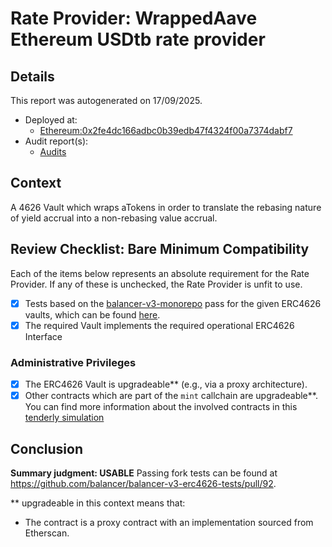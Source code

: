 
# Rate Provider: WrappedAave Ethereum USDtb rate provider

## Details
This report was autogenerated on 17/09/2025.

- Deployed at:
    - [Ethereum:0x2fe4dc166adbc0b39edb47f4324f00a7374dabf7](https://etherscan.io/address/0x2fe4dc166adbc0b39edb47f4324f00a7374dabf7)
- Audit report(s):
    - [Audits](https://aave.com/security)

## Context
A 4626 Vault which wraps aTokens in order to translate the rebasing nature of yield accrual into a non-rebasing value accrual.

## Review Checklist: Bare Minimum Compatibility
Each of the items below represents an absolute requirement for the Rate Provider. If any of these is unchecked, the Rate Provider is unfit to use.

- [x] Tests based on the [balancer-v3-monorepo](https://github.com/balancer/balancer-v3-monorepo/tree/main/pkg/vault/test/foundry/fork) pass for the given ERC4626 vaults, which can be found [here](https://github.com/balancer/balancer-v3-erc4626-tests/tree/main/test).
- [x] The required Vault implements the required operational ERC4626 Interface

### Administrative Privileges
- [x] The ERC4626 Vault is upgradeable** (e.g., via a proxy architecture).
- [x] Other contracts which are part of the `mint` callchain are upgradeable**. You can find more information
   about the involved contracts in this [tenderly simulation](https://www.tdly.co/shared/simulation/600c286f-d193-483f-951d-5783854e67ce)

## Conclusion
**Summary judgment: USABLE**
Passing fork tests can be found at https://github.com/balancer/balancer-v3-erc4626-tests/pull/92.

** upgradeable in this context means that:
- The contract is a proxy contract with an implementation sourced from Etherscan.
    
